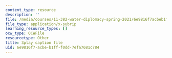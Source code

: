 ```yaml
---
content_type: resource
description: ''
file: /media/courses/11-382-water-diplomacy-spring-2021/6e9816f7acbeb1fff0dd7efa7681c784_KmoodT_3XPQ.srt
file_type: application/x-subrip
learning_resource_types: []
ocw_type: OCWFile
resourcetype: Other
title: 3play caption file
uid: 6e9816f7-acbe-b1ff-f0dd-7efa7681c784
---
```


